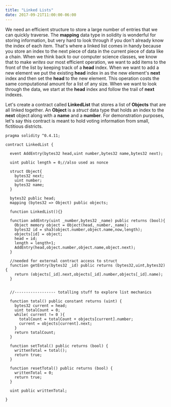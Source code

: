 ```yaml
---
title: "Linked Lists"
date: 2017-09-21T11:00:00-06:00
---
```


We need an efficient structure to store a large number of entries that we can quickly traverse. The **mapping** data type in solidity is wonderful for storing information, but very hard to look through if you don't already know the index of each item. That's where a linked list comes in handy because you store an index to the next piece of data in the current piece of data like a chain. When we think back to our computer science classes, we know that to make *writes* our most efficient operation, we want to add items to the front of the list by keeping track of a **head** index. When we want to add a new element we put the existing **head** index in as the new element's **next** index and then set the **head** to the new element. This operation costs the same computational amount for a list of any size. When we want to look through the data, we start at the **head** index and follow the trail of **next** indexes.

Let's create a contract called **LinkedList** that stores a list of **Objects** that are all linked together. An **Object** is a *struct* data type that holds an index to the **next** object along with a **name** and a **number**. For demonstration purposes, let's say this contract is meant to hold voting information from small, fictitious districts.

```
pragma solidity ^0.4.11;

contract LinkedList {

  event AddEntry(bytes32 head,uint number,bytes32 name,bytes32 next);

  uint public length = 0;//also used as nonce

  struct Object{
    bytes32 next;
    uint number;
    bytes32 name;
  }

  bytes32 public head;
  mapping (bytes32 => Object) public objects;

  function LinkedList(){}

  function addEntry(uint _number,bytes32 _name) public returns (bool){
    Object memory object = Object(head,_number,_name);
    bytes32 id = sha3(object.number,object.name,now,length);
    objects[id] = object;
    head = id;
    length = length+1;
    AddEntry(head,object.number,object.name,object.next);
  }

  //needed for external contract access to struct
  function getEntry(bytes32 _id) public returns (bytes32,uint,bytes32){
    return (objects[_id].next,objects[_id].number,objects[_id].name);
  }


  //------------------ totalling stuff to explore list mechanics 

  function total() public constant returns (uint) {
    bytes32 current = head;
    uint totalCount = 0;
    while( current != 0 ){
      totalCount = totalCount + objects[current].number;
      current = objects[current].next;
    }
    return totalCount;
  }

  function setTotal() public returns (bool) {
    writtenTotal = total();
    return true;
  }

  function resetTotal() public returns (bool) {
    writtenTotal = 0;
    return true;
  }

  uint public writtenTotal;

}

```
